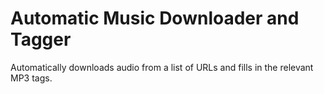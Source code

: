 # Automatic Music Downloader and Tagger
Automatically downloads audio from a list of URLs and fills in the relevant MP3 tags.
